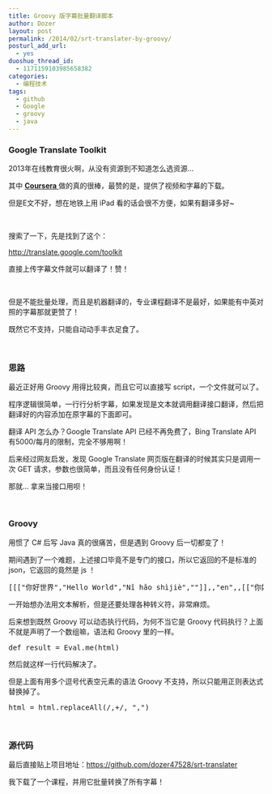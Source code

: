 ```yaml
---
title: Groovy 版字幕批量翻译脚本
author: Dozer
layout: post
permalink: /2014/02/srt-translater-by-groovy/
posturl_add_url:
  - yes
duoshuo_thread_id:
  - 1171159103985658382
categories:
  - 编程技术
tags:
  - github
  - Google
  - groovy
  - java
---
```


### <span id="Google_Translate_Toolkit">Google Translate Toolkit</span>

2013年在线教育很火啊，从没有资源到不知道怎么选资源…

其中 <a href="https://www.coursera.org/" target="_blank"><strong>Coursera</strong> </a>做的真的很棒，最赞的是，提供了视频和字幕的下载。

但是E文不好，想在地铁上用 iPad 看的话会很不方便，如果有翻译多好~

<!--more-->

&nbsp;

搜索了一下，先是找到了这个：

http://translate.google.com/toolkit

直接上传字幕文件就可以翻译了！赞！

&nbsp;

但是不能批量处理，而且是机器翻译的，专业课程翻译不是最好，如果能有中英对照的字幕那就更赞了！

既然它不支持，只能自动动手丰衣足食了。

&nbsp;

### <span id="i">思路</span>

最近正好用 Groovy 用得比较爽，而且它可以直接写 script，一个文件就可以了。

程序逻辑很简单，一行行分析字幕，如果发现是文本就调用翻译接口翻译，然后把翻译好的内容添加在原字幕的下面即可。

翻译 API 怎么办？Google Translate API 已经不再免费了，Bing Translate API 有5000/每月的限制，完全不够用啊！

后来经过网友启发，发现 Google Translate 网页版在翻译的时候其实只是调用一次 GET 请求，参数也很简单，而且没有任何身份认证！

那就… 拿来当接口用呗！

&nbsp;

### <span id="Groovy">Groovy</span>

用惯了 C# 后写 Java 真的很痛苦，但是遇到 Groovy 后一切都变了！

期间遇到了一个难题，上述接口毕竟不是专门的接口，所以它返回的不是标准的 json，它返回的竟然是 js ！

<pre class="lang:js decode:true">[[["你好世界","Hello World","Nǐ hǎo shìjiè",""]],,"en",,[["你好",[1],false,false,867,0,1,0],["世界",[2],false,false,867,1,2,0]],[["Hello",1,[["你好",867,false,false],["您好",102,false,false],["打招呼",0,false,false],["招呼",0,false,false],["啰",0,false,false]],[[0,5]],"Hello World"],["World",2,[["世界",867,false,false],["全球",0,false,false],["世",0,false,false],["国际",0,false,false],["的世界",0,false,false]],[[6,11]],""]],,,[["en"]],2]</pre>

一开始想办法用文本解析，但是还要处理各种转义符，非常麻烦。

后来想到既然 Groovy 可以动态执行代码，为何不当它是 Groovy 代码执行？上面不就是声明了一个数组嘛，语法和 Groovy 里的一样。

<pre class="lang:java decode:true">def result = Eval.me(html)</pre>

然后就这样一行代码解决了。

但是上面有用多个逗号代表空元素的语法 Groovy 不支持，所以只能用正则表达式替换掉了。

<pre class="lang:java decode:true ">html = html.replaceAll(/,+/, ",")</pre>

&nbsp;

### <span id="i-2">源代码</span>

最后直接贴上项目地址：<a href="https://github.com/dozer47528/srt-translater" target="_blank">https://github.com/dozer47528/srt-translater</a>

我下载了一个课程，并用它批量转换了所有字幕！
